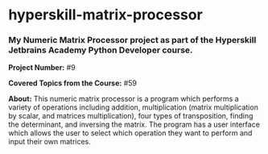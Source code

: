 # hyperskill-matrix-processor
### My Numeric Matrix Processor project as part of the Hyperskill Jetbrains Academy Python Developer course.

**Project Number:** #9

**Covered Topics from the Course:** #59

**About:** This numeric matrix processor is a program which performs a variety of operations including addition, multiplication (matrix multiplication by scalar, and matrices multiplication), four types of transposition, finding the determinant, and inversing the matrix. The program has a user interface which allows the user to select which operation they want to perform and input their own matrices.
